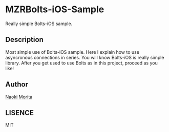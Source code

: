 MZRBolts-iOS-Sample
===================

Really simple Bolts-iOS sample.

## Description

Most simple use of Bolts-iOS sample. Here I explain how to use asyncronous connections in series. You will know Bolts-iOS is really simple library. After you get used to use Bolts as in this project, proceed as you like!

## Author

[Naoki Morita](http://moritanaoki.org)

## LISENCE

MIT
